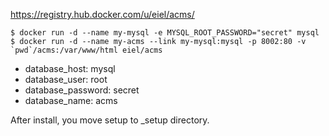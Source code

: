 https://registry.hub.docker.com/u/eiel/acms/

```
$ docker run -d --name my-mysql -e MYSQL_ROOT_PASSWORD="secret" mysql
$ docker run -d --name my-acms --link my-mysql:mysql -p 8002:80 -v `pwd`/acms:/var/www/html eiel/acms
```

* database_host: mysql
* database_user: root
* database_password: secret
* database_name: acms

After install, you move setup to _setup directory.
